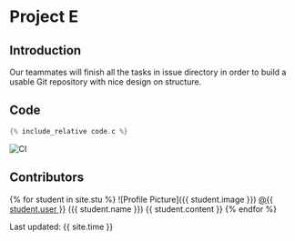 # Project E

## Introduction
Our teammates will finish all the tasks in issue directory in order to build a usable
Git repository with nice design on structure.
## Code
```c 
{% include_relative code.c %}
```

![CI](https://github.com/csci3251-2021/project-team-e/actions/workflows/main.yml/badge.svg)

## Contributors
{% for student in site.stu %}
  ![Profile Picture]({{ student.image }}) <a href= "http://github.com/{{ student.user }}">@{{ student.user }}</a> ({{ student.name }})
  {{ student.content }}
{% endfor %}


Last updated: {{ site.time }}
